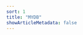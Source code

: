 ```yaml
---
sort: 1
title: "MYDB"
showArticleMetadata: false
---
```


<ClientOnly><Redirect route="/mydb0"/></ClientOnly>